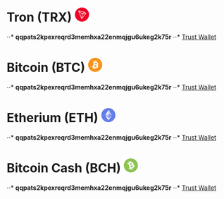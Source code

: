 [trx]: https://github.com/Ddarkbooked/crypto/blob/main/icons/trx.png "TRX"
[trx-tw]: https://link.trustwallet.com/send?address=TXoqNbCDg2c3dJQJYBvcAnBzbF3GXjzfW4&asset=c195

[btc]: https://github.com/Ddarkbooked/crypto/blob/main/icons/btc.png "BTC"
[btc-tw]: https://link.trustwallet.com/send?address=bc1q706h9k6cny5jvqm2phkcd4r4ez60pta89xs9tc&asset=c0

[eth]: https://github.com/Ddarkbooked/crypto/blob/main/icons/eth.png "ETH"
[eth-tw]: https://link.trustwallet.com/send?address=0xb3630d2604CC4e2341D34c15060828ce9B12EaFe&asset=c60

[bch]: https://github.com/Ddarkbooked/crypto/blob/main/icons/bch.png "BCH"
[bch-tw]: https://link.trustwallet.com/send?address=qqpats2kpexreqrd3memhxa22enmqjgu6ukeg2k75r&asset=c145


# Tron (TRX) ![alt text][trx]
⋅⋅* **qqpats2kpexreqrd3memhxa22enmqjgu6ukeg2k75r**
⋅⋅* [Trust Wallet][trx-tw]

# Bitcoin (BTC) ![alt text][btc] 
⋅⋅* **qqpats2kpexreqrd3memhxa22enmqjgu6ukeg2k75r**
⋅⋅* [Trust Wallet][btc-tw]

# Etherium (ETH) ![alt text][eth]
⋅⋅* **qqpats2kpexreqrd3memhxa22enmqjgu6ukeg2k75r**
⋅⋅* [Trust Wallet][eth-tw]

# Bitcoin Cash (BCH) ![alt text][bch]
⋅⋅* **qqpats2kpexreqrd3memhxa22enmqjgu6ukeg2k75r**
⋅⋅* [Trust Wallet][bch-tw]


